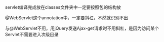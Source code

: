 servlet编译完成放在classes文件夹中一定要按照包的结构放

@WebServlet这个annotation中，一定要斜杠，不然就识别不出

与@WebServlet不用，用jQuery发送Ajax-get请求时不用斜杠，是因为访问某个Servlet不需要进入次级目录